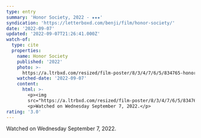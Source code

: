 ```yaml
---
type: entry
summary: 'Honor Society, 2022 - ★★★'
syndication: 'https://letterboxd.com/benji/film/honor-society/'
date: '2022-09-07'
updated: '2022-09-07T21:26:41.000Z'
watch-of:
  type: cite
  properties:
    name: Honor Society
    published: '2022'
    photo: >-
      https://a.ltrbxd.com/resized/film-poster/8/3/4/7/6/5/834765-honor-society-0-600-0-900-crop.jpg?v=b4caaeb76b
    watched-date: '2022-09-07'
    content:
      html: >-
        <p><img
        src="https://a.ltrbxd.com/resized/film-poster/8/3/4/7/6/5/834765-honor-society-0-600-0-900-crop.jpg?v=b4caaeb76b"/></p>
        <p>Watched on Wednesday September 7, 2022.</p>
rating: '3.0'
---
```

Watched on Wednesday September 7, 2022.
